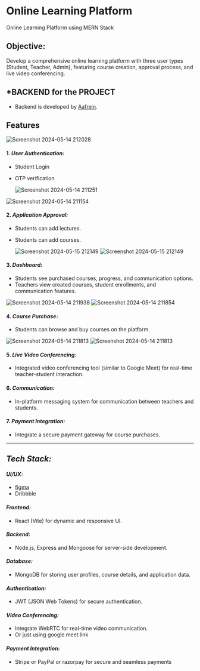 
# Online Learning Platform

Online Learning Platform using MERN Stack

## Objective:

Develop a comprehensive online learning platform with three user types (Student, Teacher, Admin), featuring course creation, approval process, and live video conferencing.

## *BACKEND for the PROJECT
   - Backend is developed by [Aafrein](https://github.com/Aafrein11).

## Features
![Screenshot 2024-05-14 212028](https://github.com/Aafrein11/Online-Learning-Platform/blob/0dea259acbcf30abc0f4c60e46d3a5b7c0f69926/sreenshots/WhatsApp%20Image%202024-11-28%20at%2011.10.05%20AM.jpeg)


#### 1. *User Authentication:*
   - Student Login
   - OTP verification

     ![Screenshot 2024-05-14 211251](https://github.com/Aafrein11/Online-Learning-Platform/blob/a4ec56f32a9011063fb60b5e70dfada59a97ce6e/sreenshots/Screenshot%202024-11-28%20110253.png)

![Screenshot 2024-05-14 211154](https://github.com/Aafrein11/Online-Learning-Platform/blob/6db0383eef8a76ff22677b5dd3fe6a7400ede2fc/sreenshots/Screenshot%202024-11-28%20110337.png)

#### 2. *Application Approval:*
   - Students can add lectures.
   - Students can add courses.

     ![Screenshot 2024-05-15 212149](https://github.com/Aafrein11/Online-Learning-Platform/blob/19544338ebba4fafe96fc35db6e0692479f37b36/sreenshots/Screenshot%202024-11-28%20110546.png)
      ![Screenshot 2024-05-15 212149](https://github.com/Aafrein11/Online-Learning-Platform/blob/8e516c64bf1e142e24f82194c7d5a4390044de4b/sreenshots/Screenshot%202024-11-28%20110648.png)


#### 3. *Dashboard:*
   - Students see purchased courses, progress, and communication options.
   - Teachers view created courses, student enrollments, and communication features.

     
![Screenshot 2024-05-14 211938](https://github.com/Aafrein11/Online-Learning-Platform/blob/1c98e09448b3823cb0248ca3e1bd0cf3417f3630/sreenshots/Screenshot%202024-11-28%20110623.png)
![Screenshot 2024-05-14 211854](https://github.com/Aafrein11/Online-Learning-Platform/blob/ae1f6d9275c20d7390a31bc5d2a13142b3b9a170/sreenshots/Screenshot%202024-11-28%20110145.png)
#### 4. *Course Purchase:*

   - Students can browse and buy courses on the platform.
     
![Screenshot 2024-05-14 211813](https://github.com/Aafrein11/Online-Learning-Platform/blob/cfb6387aec79aca80b3c305751d50e747c712698/sreenshots/Screenshot%202024-11-28%20110456.png)
![Screenshot 2024-05-14 211813](https://github.com/Aafrein11/Online-Learning-Platform/blob/36c9fffa42ac857437cbfd9037ac06563cf0a81d/sreenshots/Screenshot%202024-11-28%20110519.png)


#### 5. *Live Video Conferencing:*
   - Integrated video conferencing tool (similar to Google Meet) for real-time teacher-student interaction.

#### 6. *Communication:*
   - In-platform messaging system for communication between teachers and students.

#### 7. *Payment Integration:*
   - Integrate a secure payment gateway for course purchases.

----


## *Tech Stack:*

#### *UI/UX:*
  - [figma](https://www.figma.com/file/6b4R8evBkii6mI53IA4vSS/Online-Learning-Platform?type=design&node-id=0-1&mode=design&t=HBUPk2hRYW3ioAUj-0) 
  - Dribbble

#### *Frontend:*
  - React (Vite) for dynamic and responsive UI.

#### *Backend:*
  - Node.js, Express and Mongoose for server-side development.

#### *Database:*
  - MongoDB for storing user profiles, course details, and application data.

#### *Authentication:*
  - JWT (JSON Web Tokens) for secure authentication.

#### *Video Conferencing:*
  - Integrate WebRTC for real-time video communication.
  - Or just using google meet link

#### *Payment Integration:*
  - Stripe or PayPal or razorpay for secure and seamless payments

